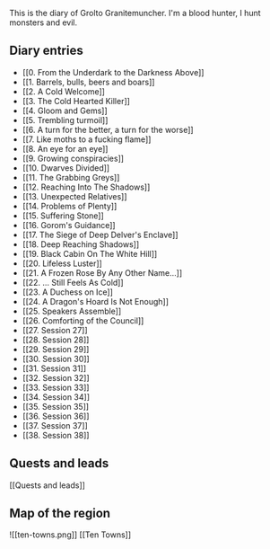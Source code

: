 This is the diary of Grolto Granitemuncher. I'm a blood hunter, I hunt monsters and evil.

## Diary entries
- [[0. From the Underdark to the Darkness Above]]
- [[1. Barrels, bulls, beers and boars]]
- [[2. A Cold Welcome]]
- [[3. The Cold Hearted Killer]]
- [[4. Gloom and Gems]]
- [[5. Trembling turmoil]]
- [[6. A turn for the better, a turn for the worse]]
- [[7. Like moths to a fucking flame]]
- [[8. An eye for an eye]]
- [[9. Growing conspiracies]]
- [[10. Dwarves Divided]]
- [[11. The Grabbing Greys]]
- [[12. Reaching Into The Shadows]]
- [[13. Unexpected Relatives]]
- [[14. Problems of Plenty]]
- [[15. Suffering Stone]]
- [[16. Gorom's Guidance]]
- [[17. The Siege of Deep Delver's Enclave]]
- [[18. Deep Reaching Shadows]]
- [[19. Black Cabin On The White Hill]]
- [[20. Lifeless Luster]]
- [[21. A Frozen Rose By Any Other Name...]]
- [[22. ... Still Feels As Cold]]
- [[23. A Duchess on Ice]]
- [[24. A Dragon's Hoard Is Not Enough]]
- [[25. Speakers Assemble]]
- [[26. Comforting of the Council]]
- [[27. Session 27]]
- [[28. Session 28]]
- [[29. Session 29]]
- [[30. Session 30]]
- [[31. Session 31]]
- [[32. Session 32]]
- [[33. Session 33]]
- [[34. Session 34]]
- [[35. Session 35]]
- [[36. Session 36]]
- [[37. Session 37]]
- [[38. Session 38]]

## Quests and leads

[[Quests and leads]]

## Map of the region

![[ten-towns.png]]
[[Ten Towns]]
